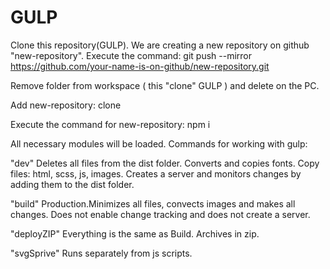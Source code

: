 # GULP
Сlone this repository(GULP). We are creating a new repository on github "new-repository".
Execute the command:
git push --mirror https://github.com/your-name-is-on-github/new-repository.git

Remove folder from workspace ( this "clone" GULP ) and delete on the PC.

Add new-repository: 
clone 

Execute the command for new-repository:
npm i 

All necessary modules will be loaded.
Commands for working with gulp:

"dev" 
Deletes all files from the dist folder. Converts and copies fonts. Сopy files: html, scss, js, images. 
Creates a server and monitors changes by adding them to the dist folder.

"build" 
Production.Minimizes all files, convects images and makes all changes. Does not enable change tracking and does not create a server.

"deployZIP" 
Everything is the same as Build. Archives in zip.

"svgSprive"
Runs separately from js scripts.
